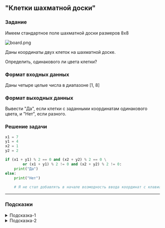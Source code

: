 ## "Клетки шахматной доски"

### Задание

Имеем стандартное поле шахматной доски размеров 8x8

![board.png](img/board.png)

Даны координаты двух клеток на шахматной доске.

Определить, одинакового ли цвета клетки?

### Формат входных данных

Даны четыре целые числа в диапазоне [1, 8]

### Формат выходных данных

Вывести "Да", если клетки с заданными координатам одинакового цвета, и "Нет", если разного.

### Решение задачи

```python
x1 = 7 
y1 = 4
x2 = 1
y2 = 2

if (x1 + y1) % 2 == 0 and (x2 + y2) % 2 == 0 \
        or (x1 + y1) % 2 != 0 and (x2 + y2) % 2 != 0:
    print("Да")
else:
    print("Нет")
    
    # Я не стал добавлять в начале возмодность ввода координат с клавиатуры, т.к. в условии задачи этого не было.
```

---

### Подсказки

<details>
<summary>Подсказка-1</summary>
Условие для проверки четности числа:

```python
n % 2 == 0
```

</details>

<details>
<summary>Подсказка-2</summary>
Сумма двух нечетных чисел, всегда четная.
</details>
